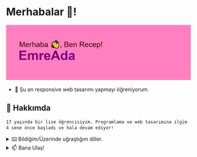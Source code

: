 # Merhabalar 👋!

![merhaba](https://github.com/EmreAda/EmreAda/blob/main/header.png)

- 🌱 Şu an responsive web tasarımı yapmayı öğreniyorum.


## 💬 Hakkımda
```
17 yaşında bir lise öğrencisiyim. Programlama ve web tasarımına ilgim 4 sene önce başladı ve hala devam ediyor!
```





<details>
<summary>⌨️ Bildiğim/Üzerinde uğraştığım diller.</summary>
<br>
<img src="https://img.shields.io/badge/-Java-e40303?style=for-the-badge&logo=java"/>
<img src="https://img.shields.io/badge/C-00599C?style=for-the-badge&logo=c&logoColor=white"/>
<img src="https://img.shields.io/badge/-C++-00427E?style=for-the-badge&logo=c%2B%2B"/>
<img src="https://img.shields.io/badge/-JavaScript-004dff?style=for-the-badge&logo=javascript"/>
<img src="https://img.shields.io/badge/-PHP-750787?style=for-the-badge&logo=php"/>  
</details>





<details>
<summary> 📫 Bana Ulaş!</summary>
<br>
<img src="https://img.shields.io/badge/-recepemreada@yandex.com-FFCC01?style=for-the-badge&logo=gmail"/>
<img src="https://img.shields.io/badge/@recepemre.me-E4405F?style=for-the-badge&logo=instagram&logoColor=white"/> 
<img src="https://img.shields.io/badge/u/AzmeaL-FF4500?style=for-the-badge&logo=reddit&logoColor=white"/>
<img src="https://img.shields.io/badge/@helvada-1DA1F2?style=for-the-badge&logo=twitter&logoColor=white"/> 
<img src="https://img.shields.io/badge/7485%237485-7289DA?style=for-the-badge&logo=discord&logoColor=white"/> 
</details>

<!-- - 🔭 I’m currently working on ...
- 🌱 I’m currently learning ...
- 👯 I’m looking to collaborate on ...
- 🤔 I’m looking for help with ...
- 💬 About Me ...
- 📫 How to reach me: ... -->
